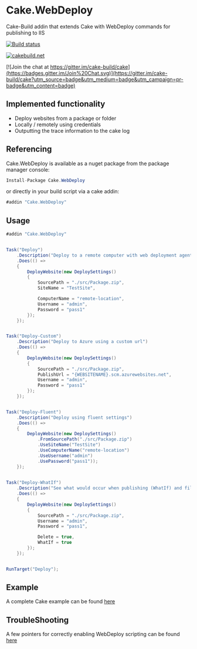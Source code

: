 # Cake.WebDeploy
Cake-Build addin that extends Cake with WebDeploy commands for publishing to IIS

[![Build status](https://ci.appveyor.com/api/projects/status/rld9874ha4woe9m7?svg=true)](https://ci.appveyor.com/project/PhillipSharpe/cake-webdeploy)

[![cakebuild.net](https://img.shields.io/badge/WWW-cakebuild.net-blue.svg)](http://cakebuild.net/)

[![Join the chat at https://gitter.im/cake-build/cake](https://badges.gitter.im/Join%20Chat.svg)](https://gitter.im/cake-build/cake?utm_source=badge&utm_medium=badge&utm_campaign=pr-badge&utm_content=badge)



## Implemented functionality

* Deploy websites from a package or folder
* Locally / remotely using credentials
* Outputting the trace information to the cake log



## Referencing

Cake.WebDeploy is available as a nuget package from the package manager console:

```csharp
Install-Package Cake.WebDeploy
```

or directly in your build script via a cake addin:

```csharp
#addin "Cake.WebDeploy"
```



## Usage

```csharp
#addin "Cake.WebDeploy"


Task("Deploy")
    .Description("Deploy to a remote computer with web deployment agent installed")
    .Does(() =>
	{
		DeployWebsite(new DeploySettings()
		{
			SourcePath = "./src/Package.zip",
			SiteName = "TestSite",

			ComputerName = "remote-location",
			Username = "admin",
			Password = "pass1"
		});
	});


Task("Deploy-Custom")
    .Description("Deploy to Azure using a custom url")
    .Does(() =>
	{
		DeployWebsite(new DeploySettings()
		{
			SourcePath = "./src/Package.zip",
			PublishUrl = "{WEBSITENAME}.scm.azurewebsites.net",
			Username = "admin",
			Password = "pass1"
		});
	});


Task("Deploy-Fluent")
    .Description("Deploy using fluent settings")
    .Does(() =>
	{
		DeployWebsite(new DeploySettings()
			.FromSourcePath("./src/Package.zip")
			.UseSiteName("TestSite")
			.UseComputerName("remote-location")
			.UseUsername("admin")
			.UsePassword("pass1"));
	});
	

Task("Deploy-WhatIf")
    .Description("See what would occur when publishing (WhatIf) and files should be deleted if they don't exist (Delete)")
    .Does(() =>
	{
		DeployWebsite(new DeploySettings()
		{
			SourcePath = "./src/Package.zip",
			Username = "admin",
			Password = "pass1",

			Delete = true,
			WhatIf = true
		});
	});


RunTarget("Deploy");
```



## Example

A complete Cake example can be found [here](https://github.com/SharpeRAD/Cake.WebDeploy/blob/master/test/build.cake)



## TroubleShooting

A few pointers for correctly enabling WebDeploy scripting can be found [here](https://github.com/SharpeRAD/Cake.WebDeploy/blob/master/TroubleShooting.md)